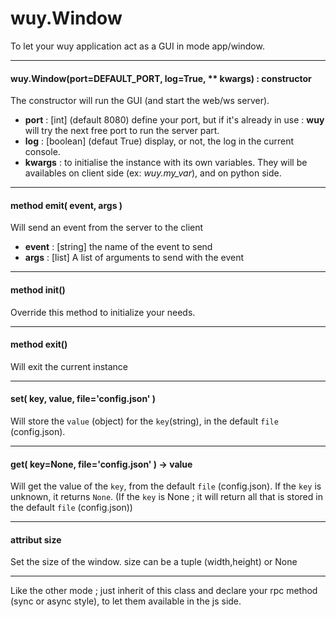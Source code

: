# wuy.Window
To let your wuy application act as a GUI in mode app/window.

---
#### wuy.Window(port=DEFAULT_PORT, log=True, ** kwargs) : constructor
The constructor will run the GUI (and start the web/ws server).
  * **port** : [int] (default 8080) define your port, but if it's already in use : **wuy** will try the next free port to run the server part.
  * **log** : [boolean] (defaut True) display, or not, the log in the current console.
  * **kwargs** : to initialise the instance with its own variables. They will be availables on client side (ex: _wuy.my_var_), and on python side.

---
#### method emit( event, args )
Will send an event from the server to the client
  * **event** : [string] the name of the event to send
  * **args** : [list] A list of arguments to send with the event

---
#### method init()
Override this method to initialize your needs.

---
#### method exit()
Will exit the current instance

---
#### set( key, value, file='config.json' )
Will store the `value` (object) for the `key`(string), in the default `file` (config.json).

---
#### get( key=None, file='config.json' ) -> value
Will get the value of the `key`, from the default `file` (config.json). If the `key` is unknown, it returns `None`.
(If the `key` is None ; it will return all that is stored in the default `file` (config.json))

---
#### attribut size
Set the size of the window. size can be a tuple (width,height) or None

---
Like the other mode ; just inherit of this class and declare your rpc method (sync or async style), to let them available in the js side.



